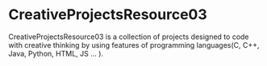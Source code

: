 # CreativeProjectsResource03
 CreativeProjectsResource03 is a collection of projects designed to code with creative thinking by using features of programming languages(C, C++, Java, Python, HTML, JS ... ).
